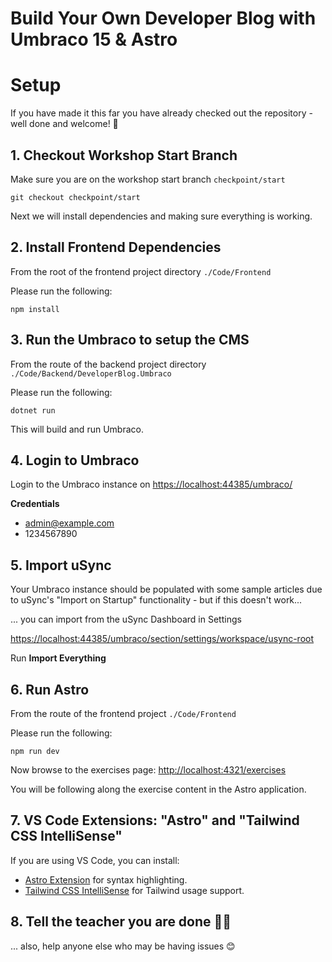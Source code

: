 # Build Your Own Developer Blog with Umbraco 15 & Astro

# Setup

If you have made it this far you have already checked out the repository - well done and welcome! 👋

## 1. Checkout Workshop Start Branch

Make sure you are on the workshop start branch `checkpoint/start`

```
git checkout checkpoint/start
```

Next we will install dependencies and making sure everything is working.

## 2. Install Frontend Dependencies

From the root of the frontend project directory `./Code/Frontend`

Please run the following:

```
npm install
```

## 3. Run the Umbraco to setup the CMS

From the route of the backend project directory `./Code/Backend/DeveloperBlog.Umbraco`

Please run the following:

```
dotnet run
```

This will build and run Umbraco.

## 4. Login to Umbraco

Login to the Umbraco instance on [https://localhost:44385/umbraco/](https://localhost:44385/umbraco/)

**Credentials**

- admin@example.com
- 1234567890

## 5. Import uSync

Your Umbraco instance should be populated with some sample articles due to uSync's "Import on Startup" functionality - but if this doesn't work...

... you can import from the uSync Dashboard in Settings

[https://localhost:44385/umbraco/section/settings/workspace/usync-root](https://localhost:44385/umbraco/section/settings/workspace/usync-root)

Run **Import Everything**

## 6. Run Astro

From the route of the frontend project `./Code/Frontend`

Please run the following:

```
npm run dev
```

Now browse to the exercises page: [http://localhost:4321/exercises](http://localhost:4321/exercises)

You will be following along the exercise content in the Astro application.

## 7. VS Code Extensions: "Astro" and "Tailwind CSS IntelliSense"

If you are using VS Code, you can install:

- [Astro Extension](https://marketplace.visualstudio.com/items?itemName=astro-build.astro-vscode) for syntax highlighting.
- [Tailwind CSS IntelliSense](https://marketplace.visualstudio.com/items?itemName=bradlc.vscode-tailwindcss) for Tailwind usage support.

## 8. Tell the teacher you are done 🙋‍♀️

... also, help anyone else who may be having issues 😊
